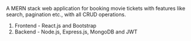 A MERN stack web application for booking movie tickets with features like search, pagination etc., with all CRUD operations.
1. Frontend - React.js and Bootstrap
2. Backend - Node.js, Express.js, MongoDB and JWT
